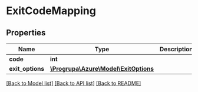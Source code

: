 # ExitCodeMapping

## Properties
Name | Type | Description | Notes
------------ | ------------- | ------------- | -------------
**code** | **int** |  | 
**exit_options** | [**\Progrupa\Azure\Model\ExitOptions**](ExitOptions.md) |  | 

[[Back to Model list]](../README.md#documentation-for-models) [[Back to API list]](../README.md#documentation-for-api-endpoints) [[Back to README]](../README.md)


